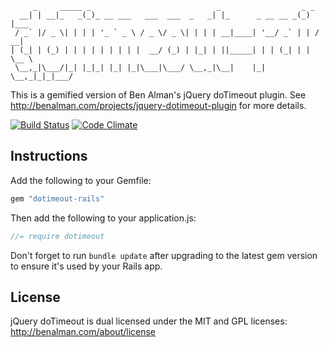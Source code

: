          _     _____ _                            _                  _ _
      __| | __|_   _(_)_ __ ___   ___  ___  _   _| |_      _ __ __ _(_) |___ 
     / _` |/ _ \| | | | '_ ` _ \ / _ \/ _ \| | | | __|____| '__/ _` | | / __|
    | (_| | (_) | | | | | | | | |  __/ (_) | |_| | ||_____| | | (_| | | \__ \
     \__,_|\___/|_| |_|_| |_| |_|\___|\___/ \__,_|\__|    |_|  \__,_|_|_|___/

This is a gemified version of Ben Alman's jQuery doTimeout plugin. See http://benalman.com/projects/jquery-dotimeout-plugin for more details.

[![Build Status](https://secure.travis-ci.org/harrigan/dotimeout-rails.png)](http://travis-ci.org/harrigan/dotimeout-rails)
[![Code Climate](https://codeclimate.com/badge.png)](https://codeclimate.com/github/harrigan/dotimeout-rails)

## Instructions

Add the following to your Gemfile:

```ruby
gem "dotimeout-rails"
```

Then add the following to your application.js:

```javascript
//= require dotimeout
```

Don't forget to run `bundle update` after upgrading to the latest gem version to ensure it's used by your Rails app.

## License

jQuery doTimeout is dual licensed under the MIT and GPL licenses: http://benalman.com/about/license
